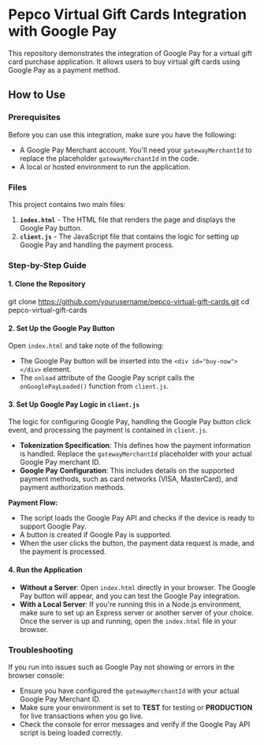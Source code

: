 # Pepco Virtual Gift Cards Integration with Google Pay

This repository demonstrates the integration of Google Pay for a virtual gift card purchase application. It allows users to buy virtual gift cards using Google Pay as a payment method.

## How to Use

### Prerequisites

Before you can use this integration, make sure you have the following:

- A Google Pay Merchant account. You'll need your `gatewayMerchantId` to replace the placeholder `gatewayMerchantId` in the code.
- A local or hosted environment to run the application.

### Files

This project contains two main files:

1. **`index.html`** - The HTML file that renders the page and displays the Google Pay button.
2. **`client.js`** - The JavaScript file that contains the logic for setting up Google Pay and handling the payment process.

### Step-by-Step Guide

#### 1. Clone the Repository

git clone https://github.com/yourusername/pepco-virtual-gift-cards.git
cd pepco-virtual-gift-cards



#### 2. Set Up the Google Pay Button

Open `index.html` and take note of the following:

- The Google Pay button will be inserted into the `<div id="buy-now"></div>` element.
- The `onload` attribute of the Google Pay script calls the `onGooglePayLoaded()` function from `client.js`.

#### 3. Set Up Google Pay Logic in `client.js`

The logic for configuring Google Pay, handling the Google Pay button click event, and processing the payment is contained in `client.js`.

- **Tokenization Specification**: This defines how the payment information is handled. Replace the `gatewayMerchantId` placeholder with your actual Google Pay merchant ID.
- **Google Pay Configuration**: This includes details on the supported payment methods, such as card networks (VISA, MasterCard), and payment authorization methods.

**Payment Flow:**

- The script loads the Google Pay API and checks if the device is ready to support Google Pay.
- A button is created if Google Pay is supported.
- When the user clicks the button, the payment data request is made, and the payment is processed.

#### 4. Run the Application

- **Without a Server**: Open `index.html` directly in your browser. The Google Pay button will appear, and you can test the Google Pay integration.
- **With a Local Server**: If you're running this in a Node.js environment, make sure to set up an Express server or another server of your choice. Once the server is up and running, open the `index.html` file in your browser.

### Troubleshooting

If you run into issues such as Google Pay not showing or errors in the browser console:

- Ensure you have configured the `gatewayMerchantId` with your actual Google Pay Merchant ID.
- Make sure your environment is set to **TEST** for testing or **PRODUCTION** for live transactions when you go live.
- Check the console for error messages and verify if the Google Pay API script is being loaded correctly.

